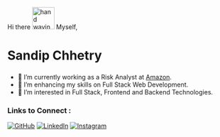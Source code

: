  Hi there <img src="https://cdn.shopify.com/s/files/1/1061/1924/products/Waving_Hand_Sign_Emoji_Icon_ios10_large.png?v=1571606113" alt="hand waving gif" height="50px" width="50px"> Myself,
 
<h1> Sandip Chhetry </h1>
 
### 

- 💼 I’m currently working as a Risk Analyst at [Amazon](amazon.com).
- 🌱 I’m enhancing my skills on Full Stack Web Development.
- 👀 I’m interested in Full Stack, Frontend and Backend Technologies.

### Links to Connect :
<a href="https://github.com/sandyc4136"><img src="https://img.icons8.com/bubbles/50/000000/github.png" alt="GitHub"/></a>
	<a href="https://www.linkedin.com/in/sandip-chhetry-390115107/"><img src="https://img.icons8.com/bubbles/50/000000/linkedin.png" alt="LinkedIn"/></a>
	<a href="https://www.instagram.com/sandip_chhetry/"><img src="https://img.icons8.com/bubbles/50/000000/instagram.png" alt="Instagram"/></a>
<!--
**sandyc4136/sandyc4136** is a ✨ _special_ ✨ repository because its `README.md` (this file) appears on your GitHub profile.

Here are some ideas to get you started:

- 
- 
- 👯 I’m looking to collaborate on ...
- 🤔 I’m looking for help with Javascript libraries
- 💬 Ask me about 
- 📫 How to reach me: sandyc4136@gmail.com
- 😄 Pronouns: He/Him
- ⚡ Fun fact: ...
-->
